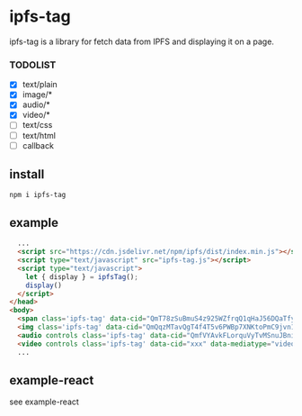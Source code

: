 # ipfs-tag
ipfs-tag is a library for fetch data from IPFS and displaying it on a page.

### TODOLIST
- [x] text/plain
- [x] image/*
- [x] audio/*
- [x] video/*
- [ ] text/css
- [ ] text/html
- [ ] callback

## install
`npm i ipfs-tag`

## example
```html
  ...
  <script src="https://cdn.jsdelivr.net/npm/ipfs/dist/index.min.js"></script>
  <script type="text/javascript" src="ipfs-tag.js"></script>
  <script type="text/javascript">
    let { display } = ipfsTag();
    display()
  </script>
</head>
<body>
  <span class='ipfs-tag' data-cid="QmT78zSuBmuS4z925WZfrqQ1qHaJ56DQaTfyMUF7F8ff5o" data-mediatype="text/plain" ></span>
  <img class='ipfs-tag' data-cid="QmQqzMTavQgT4f4T5v6PWBp7XNKtoPmC9jvn12WPT3gkSE" data-mediatype="image/png" />
  <audio controls class='ipfs-tag' data-cid="QmfVYAvkFLorquVyTvMSnuJBniwzDArChjHoFexYPTodk2" data-mediatype="audio/mp3"></audio>
  <video controls class='ipfs-tag' data-cid="xxx" data-mediatype="video/mpeg"></video>
  ...
```

## example-react
see example-react
